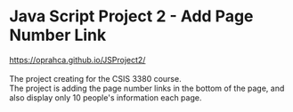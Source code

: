 # Java Script Project 2 - Add Page Number Link
https://oprahca.github.io/JSProject2/
<br><br>
The project creating for the CSIS 3380 course.<br>
The project is adding the page number links in the bottom of the page, and also display only 10 people's information each page.
